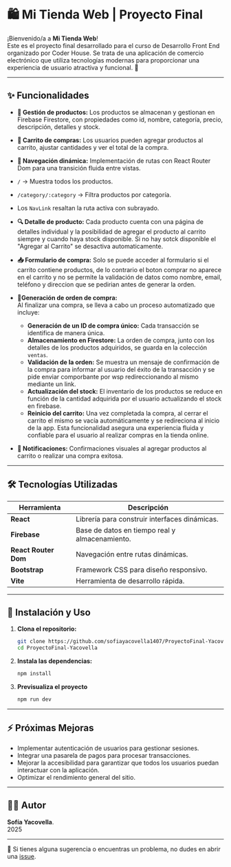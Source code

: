 # 🛍️ Mi Tienda Web | Proyecto Final

¡Bienvenido/a a **Mi Tienda Web**!  
Este es el proyecto final desarrollado para el curso de Desarrollo Front End organizado por Coder House. Se trata de una aplicación de comercio electrónico que utiliza tecnologías modernas para proporcionar una experiencia de usuario atractiva y funcional. 🚀

---

## ✨ Funcionalidades

- **🔧 Gestión de productos:**
Los productos se almacenan y gestionan en Firebase Firestore, con propiedades como id, nombre, categoría, precio, descripción, detalles y stock.

- **🛒 Carrito de compras:**
Los usuarios pueden agregar productos al carrito, ajustar cantidades y ver el total de la compra.

- **🧭 Navegación dinámica:**
Implementación de rutas con React Router Dom para una transición fluida entre vistas.
- `/` → Muestra todos los productos.
- `/category/:category` → Filtra productos por categoría.
- Los `NavLink` resaltan la ruta activa con subrayado.

- **🔍 Detalle de producto:**
Cada producto cuenta con una página de detalles individual y la posibilidad de agregar el producto al carrito siempre y cuando haya stock disponible. Si no hay sotck disponible el "Agregar al Carrito" se desactiva automaticamente.

- **📥 Formulario de compra:**
Solo se puede acceder al formulario si el carrito contiene productos, de lo contrario el boton comprar no aparece en el carrito y no se permite la validación de datos como nombre, email, teléfono y direccion que se pedirian antes de generar la orden.

- **📃Generación de orden de compra:**  
Al finalizar una compra, se lleva a cabo un proceso automatizado que incluye:
     - **Generación de un ID de compra único:** Cada transacción se identifica de manera única.
     - **Almacenamiento en Firestore:** La orden de compra, junto con los detalles de los productos adquiridos, se guarda en la colección `ventas`.
     - **Validación de la orden:** Se muestra un mensaje de confirmación de la compra para informar al usuario del éxito de la transacción y se pide enviar comporbante por wsp redireccionando al mismo mediante un link.
     - **Actualización del stock:** El inventario de los productos se reduce en función de la cantidad adquirida por el usuario actualizando el stock en firebase.
     - **Reinicio del carrito:** Una vez completada la compra, al cerrar el carrito el mismo se vacía automáticamente y se redireciona al inicio de la app.
Esta funcionalidad asegura una experiencia fluida y confiable para el usuario al realizar compras en la tienda online.

- **🔔 Notificaciones:**
Confirmaciones visuales al agregar productos al carrito o realizar una compra exitosa.

---

## 🛠️ Tecnologías Utilizadas

| Herramienta             | Descripción                                      |
|--------------------------|------------------------------------------------|
| **React**               | Librería para construir interfaces dinámicas.   |
| **Firebase**            | Base de datos en tiempo real y almacenamiento.  |
| **React Router Dom**    | Navegación entre rutas dinámicas.               |
| **Bootstrap**           | Framework CSS para diseño responsivo.           |
| **Vite**                | Herramienta de desarrollo rápida.               |

---

## 🚀 Instalación y Uso

1. **Clona el repositorio:**
   ```bash
   git clone https://github.com/sofiayacovella1407/ProyectoFinal-Yacovella.git
   cd ProyectoFinal-Yacovella
   ```

2. **Instala las dependencias:**
   ```bash
   npm install
   ```

3. **Previsualiza el proyecto**
   ```bash
   npm run dev
   ```

---

## ⚡ Próximas Mejoras

- Implementar autenticación de usuarios para gestionar sesiones.
- Integrar una pasarela de pagos para procesar transacciones.
- Mejorar la accesibilidad para garantizar que todos los usuarios puedan interactuar con la aplicación.
- Optimizar el rendimiento general del sitio.

---

## 👩‍💻 Autor

**Sofía Yacovella**.  
2025  

---

💌 Si tienes alguna sugerencia o encuentras un problema, no dudes en abrir una [issue](https://github.com/sofiayacovella1407/ProyectoFinal-Yacovella/issues).  

